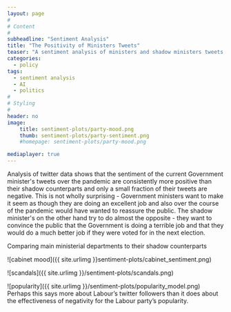 ```yaml
---
layout: page
#
# Content
#
subheadline: "Sentiment Analysis"
title: "The Positivity of Ministers Tweets"
teaser: "A sentiment analysis of ministers and shadow ministers tweets."
categories:
  - policy
tags:
  - sentiment analysis
  - AI
  - politics
#
# Styling
#
header: no
image:
    title: sentiment-plots/party-mood.png
    thumb: sentiment-plots/party-sentiment.png
    #homepage: sentiment-plots/party-mood.png

mediaplayer: true
---
```



Analysis of twitter data shows that the sentiment of the current Government minister's tweets over the pandemic are consistently more positive than their shadow counterparts and only a small fraction of their tweets are negative. This is not wholly surprising - Government ministers want to make it seem as though they are doing an excellent job and also over the course of the pandemic would have wanted to reassure the public. The shadow minister's on the other hand try to do almost the opposite - they want to convince the public that the Government is doing a terrible job and that they would do a much better job if they were voted for in the next election.

Comparing main ministerial departments to their shadow counterparts



![cabinet mood]({{ site.urlimg }}sentiment-plots/cabinet_sentiment.png)



![scandals]({{ site.urlimg }}/sentiment-plots/scandals.png)



![popularity]({{ site.urlimg }}/sentiment-plots/popularity_model.png)
Perhaps this says more about Labour’s twitter followers than it does
about the effectiveness of negativity for the Labour party’s popularity.
<br/><br/><br/><br/>
